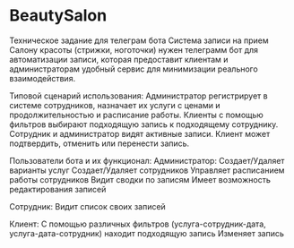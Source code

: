 # BeautySalon
Техническое задание для телеграм бота
Система записи на прием
Салону красоты (стрижки, ноготочки) нужен телеграмм бот для автоматизации записи, которая предоставит клиентам и администраторам удобный сервис для минимизации реального взаимодействия.

Типовой сценарий использования:
Администратор регистрирует в системе сотрудников, назначает их услуги с ценами и продолжительностью и расписание работы.
Клиенты с помощью фильтров выбирают подходящую запись к подходящему сотруднику.
Сотрудник и администратор видят активные записи.
Клиент может подтвердить, отменить или перенести запись.

Пользователи бота и их функционал:
Администратор:
Создает/Удаляет варианты услуг
Создает/Удаляет сотрудников
Управляет расписанием работы сотрудников
Видит сводки по записям
Имеет возможность редактирования записей

Сотрудник:
Видит список своих записей

Клиент:
С помощью различных фильтров (услуга-сотрудник-дата, услуга-дата-сотрудник) находит подходящую запись
Изменяет запись
